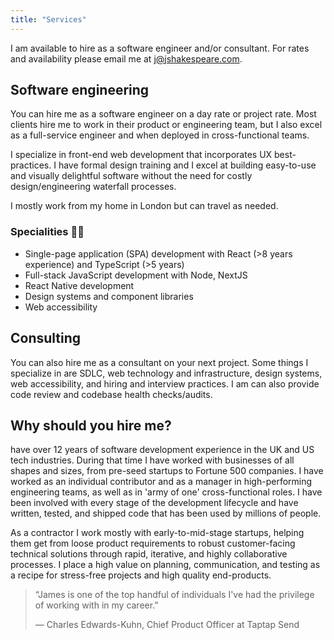 ```yaml
---
title: "Services"
---
```


I am available to hire as a software engineer and/or consultant. For rates and availability please email me at j@jshakespeare.com.

## Software engineering

You can hire me as a software engineer on a day rate or project rate. Most clients hire me to work in their product or engineering team, but I also excel as a full-service engineer and when deployed in cross-functional teams.

I specialize in front-end web development that incorporates UX best-practices. I have formal design training and I excel at building easy-to-use and visually delightful software without the need for costly design/engineering waterfall processes.

I mostly work from my home in London but can travel as needed.

### Specialities 🧑‍🍳

* Single-page application (SPA) development with React (>8 years experience) and TypeScript (>5 years)
* Full-stack JavaScript development with Node, NextJS
* React Native development
* Design systems and component libraries
* Web accessibility

## Consulting

You can also hire me as a consultant on your next project. Some things I specialize in are SDLC, web technology and infrastructure, design systems, web accessibility, and hiring and interview practices. I am can also provide code review and codebase health checks/audits.

## Why should you hire me?

 have over 12 years of software development experience in the UK and US tech industries. During that time I have worked with businesses of all shapes and sizes, from pre-seed startups to Fortune 500 companies. I have worked as an individual contributor and as a manager in high-performing engineering teams, as well as in 'army of one' cross-functional roles. I have been involved with every stage of the development lifecycle and have written, tested, and shipped code that has been used by millions of people.

As a contractor I work mostly with early-to-mid-stage startups, helping them get from loose product requirements to robust customer-facing technical solutions through rapid, iterative, and highly collaborative processes. I place a high value on planning, communication, and testing as a recipe for stress-free projects and high quality end-products.

> “James is one of the top handful of individuals I've had the privilege of working with in my career.”
>
> — Charles Edwards-Kuhn, Chief Product Officer at Taptap Send
